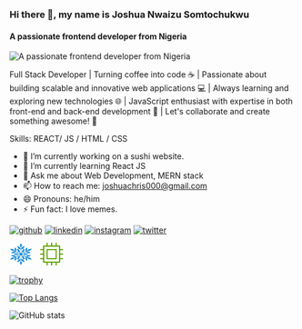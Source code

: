 ### Hi there 👋, my name is Joshua Nwaizu Somtochukwu
#### A passionate frontend developer from Nigeria
![A passionate frontend developer from Nigeria](https://encrypted-tbn0.gstatic.com/images?q=tbn:ANd9GcSwMcRs8jZWXOHGjls32j0d3Wh2x9wrjuWBTQ&usqp=CAU)

Full Stack Developer | Turning coffee into code ☕️ | Passionate about building scalable and innovative web applications 💻 | Always learning and exploring new technologies 🌐 | JavaScript enthusiast with expertise in both front-end and back-end development 🚀 | Let's collaborate and create something awesome! 🚀

Skills: REACT/ JS / HTML / CSS 

- 🔭 I’m currently working on a sushi website. 
- 🌱 I’m currently learning React JS 
- 💬 Ask me about Web Development, MERN stack 
- 📫 How to reach me: joshuachris000@gmail.com 
- 😄 Pronouns: he/him 
- ⚡ Fun fact: I love memes. 


[<img src='https://cdn.jsdelivr.net/npm/simple-icons@3.0.1/icons/github.svg' alt='github' height='40'>](https://github.com/JoshuaNwaizu)  [<img src='https://cdn.jsdelivr.net/npm/simple-icons@3.0.1/icons/linkedin.svg' alt='linkedin' height='40'>](https://www.linkedin.com/in/joshua-nwaizu-506952265/)  [<img src='https://cdn.jsdelivr.net/npm/simple-icons@3.0.1/icons/instagram.svg' alt='instagram' height='40'>](https://www.instagram.com/jnsdev/)  [<img src='https://cdn.jsdelivr.net/npm/simple-icons@3.0.1/icons/twitter.svg' alt='twitter' height='40'>](https://twitter.com/JNS_dev)  

<a href='https://archiveprogram.github.com/'><img src='https://raw.githubusercontent.com/acervenky/animated-github-badges/master/assets/acbadge.gif' width='40' height='40'></a> <a href='https://docs.github.com/en/developers'><img src='https://raw.githubusercontent.com/acervenky/animated-github-badges/master/assets/devbadge.gif' width='40' height='40'></a> 

[![trophy](https://github-profile-trophy.vercel.app/?username=JoshuaNwaizu)](https://github.com/ryo-ma/github-profile-trophy)

[![Top Langs](https://github-readme-stats.vercel.app/api/top-langs/?username=JoshuaNwaizu)](https://github.com/anuraghazra/github-readme-stats)

![GitHub stats](https://github-readme-stats.vercel.app/api?username=JoshuaNwaizu&show_icons=true)  



